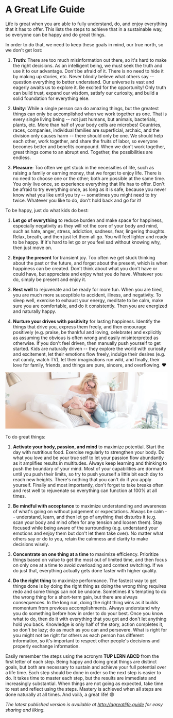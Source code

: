 A Great Life Guide
==================

Life is great when you are able to fully understand, do, and enjoy everything that it has to offer. This lists
the steps to achieve that in a sustainable way, so everyone can be happy and do great things.

In order to do that, we need to keep these goals in mind, our true north, so we don't get lost:

1. **Truth**: There are too much misinformation out there, so it's hard to make the right decisions. As an intelligent
   being, we must seek the truth and use it to our advantage. Don't be afraid of it. There is no need to hide it by
   making up stories, etc. Never blindly believe what others say -- question everything to better understand. Our
   universe is vast and eagerly awaits us to explore it. Be excited for the opportunity!  Only truth can build trust,
   expand our wisdom, satisfy our curiosity, and build a solid foundation for everything else.

2. **Unity**: While a single person can do amazing things, but the greatest things can only be accomplished when we work
   together as one. That is every single living being -- not just humans, but animals, bacterials, plants, etc. More
   than half of your body cells are microbes! Countries, races, companies, individual families are superficial, archaic,
   and the division only causes harm -- there should only be one. We should help each other, work together, and share
   the fruits of labor, so everyone becomes better and benefits compound. When we don't work together, great things come
   to an abrupt end. Together, the possibilities are endless.

3. **Pleasure**: Too often we get stuck in the necessities of life, such as raising a family or earning money, that we
   forget to enjoy life. There is no need to choose one or the other; both are possible at the same time. You only live
   once, so experience everything that life has to offer. Don't be afraid to try everything once, as long as it is safe,
   because you never know what you like until you try -- sometimes you might need to try twice. Whatever you like to do,
   don't hold back and go for it!

To be happy, just do what kids do best:

1. **Let go of everything** to reduce burden and make space for happiness, especially negativity as they will rot the
   core of your body and mind, such as hate, anger, stress, addiction, sadness, fear, lingering thoughts. Relax, breath,
   and then just let them all go. You will feel lighter and ready to be happy. If it's hard to let go or you feel sad
   without knowing why, then just move on.

2. **Enjoy the present** for transient joy. Too often we get stuck thinking about the past or the future, and forget
   about the present, which is when happiness can be created. Don't think about what you don't have or could have, but
   appreciate and enjoy what you do have. Whatever you do, simply be present and enjoy it.

3. **Rest well** to rejuvenate and be ready for more fun. When you are tired, you are much more susceptible to accident,
   illness, and negativity. To sleep well, exercise to exhaust your energy, meditate to be calm, make sure you are
   comfortable, and do it consistently. Then you are energized and naturally happy.

3. **Nurture your drives with positivity** for lasting happiness. Identify the things that drive you, express them
   freely, and then encourage positively (e.g. praise, be thankful and loving, celebrate) and explicitly as
   assuming the obvious is often wrong and easily misinterpreted as otherwise. If you don't feel driven, then manually
   push yourself to get started. Kids are naturally driven -- they explore the world with curiosity and excitement, let
   their emotions flow freely, indulge their desires (e.g. eat candy, watch TV), let their imaginations run wild, and
   finally, their love for family, friends, and things are pure, sincere, and overflowing. :heart:

<img src="great-life-by-paige-cody.jpg">

To do great things:

1. **Activate your body, passion, and mind** to maximize potential. Start the day with nutritious food. Exercise
   regularly to strengthen your body. Do what you love and be your true self to let your passion flow abundantly as it
   amplifies results in multitudes. Always keep learning and thinking to push the boundary of your mind. Most of your
   capabilities are dormant until you push their limits, so try to push yourself a little bit each day to reach new
   heights. There's nothing that you can't do if you apply yourself. Finally and most importantly, don't forget to take
   breaks often and rest well to rejuvenate so everything can function at 100% at all times.

2. **Be mindful with acceptance** to maximize understanding and awareness of what's going on without judgement or
   expectations. Always be calm -- understand, learn, and then let go of anything that disturbs it (e.g. scan your body
   and mind often for any tension and loosen them). Stay focused while being aware of the surrounding (e.g. understand
   your emotions and enjoy them but don't let them take over). No matter what others say or do to you, retain the
   calmness and clarity to make decisions wisely.

3. **Concentrate on one thing at a time** to maximize efficiency. Prioritize things based on value to get the most out
   of limited time, and then focus on only one at a time to avoid overloading and context switching. If we do just that,
   everything actually gets done faster with higher quality.

4. **Do the right thing** to maximize performance. The fastest way to get things done is by doing the right thing as
   doing the wrong thing requires redo and some things can not be undone. Sometimes it's tempting to do the wrong thing
   for a short-term gain, but there are always consequences. In the long run, doing the right thing wins as it builds
   momentum from previous accomplishments. Always understand why you do something before how in order to do your best.
   Once you know what to do, then do it with everything that you got and don't let anything hold you back.
   Knowledge is only half of the story, action completes it, so don't be lazy; do as much as you can and persevere.
   What is right for you might not be right for others as each person has different information, so it's important to
   respect other people's decisions and properly exchange information.

Easily remember the steps using the acronym **TUP LERN ABCD** from the first letter of each step. Being happy and doing
great things are distinct goals, but both are necessary to sustain and achieve your full potential over a life time.
Each step should be done in order so the next step is easier to do. It takes time to master each step, but the results
are immediate and increasingly substantial. When things are not going as expected, take time to rest and reflect using
the steps. Mastery is achieved when all steps are done naturally at all times. And voilà, a great life! :smile:

*The latest published version is available at http://agreatlife.guide for easy sharing and liking.*
